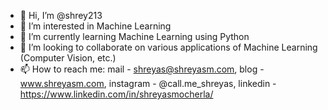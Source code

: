- 👋 Hi, I’m @shrey213
- 👀 I’m interested in Machine Learning
- 🌱 I’m currently learning Machine Learning using Python
- 💞️ I’m looking to collaborate on various applications of Machine Learning (Computer Vision, etc.)
- 📫 How to reach me: mail - shreyas@shreyasm.com, blog - www.shreyasm.com, instagram - @call.me_shreyas, linkedin - https://www.linkedin.com/in/shreyasmocherla/

<!---
shrey213/shrey213 is a ✨ special ✨ repository because its `README.md` (this file) appears on your GitHub profile.
You can click the Preview link to take a look at your changes.
--->
